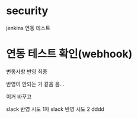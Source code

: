# security
jenkins 연동 테스트

# 연동 테스트 확인(webhook)
변동사항 반영
최종 

반영이 안되는 거 같음
음...


이거 바꾸고 


slack 반영 시도 1차
slack 반영 시도 2
dddd
